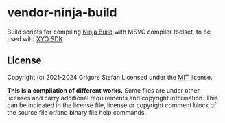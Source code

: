 # vendor-ninja-build
Build scripts for compiling [Ninja Build](https://ninja-build.org/) with MSVC compiler toolset, to be used with [XYO SDK](https://github.com/g-stefan/xyo-sdk)

## License

Copyright (c) 2021-2024 Grigore Stefan
Licensed under the [MIT](LICENSE) license.

**This is a compilation of different works.**
Some files are under other licenses and carry additional requirements and copyright information.
This can be indicated in the license file, license or copyright comment block of the source file or/and binary file help commands.

